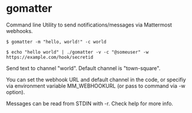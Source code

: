 # gomatter

Command line Utility to send notifications/messages via Mattermost webhooks.

```
$ gomatter -m "hello, world!" -c world

$ echo "hello world" | ./gomatter -v -c "@someuser" -w https://example.com/hook/secretid 

```

Send text to channel "world".  Default channel is "town-square".

You can set the webhook URL and default channel in the code, or
specifiy via environment variable MM_WEBHOOKURL (or pass to 
command via -w option).

Messages can be read from STDIN with -r.  Check help for more
info.




